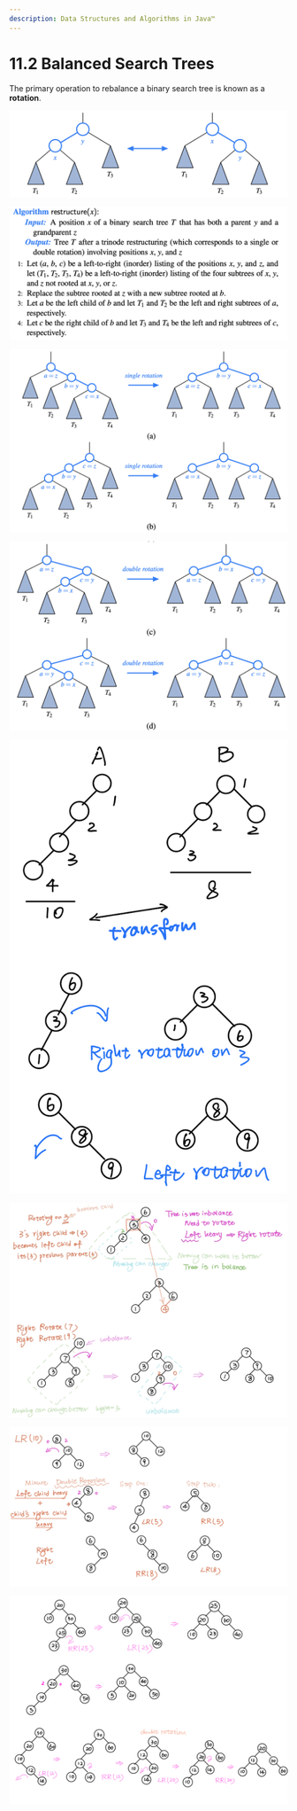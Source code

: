 ```yaml
---
description: Data Structures and Algorithms in Java™
---
```


# 11.2 Balanced Search Trees

The primary operation to rebalance a binary search tree is known as a **rotation**.

![A rotation operation in a binary search tree.](.gitbook/assets/jie-ping-20210715-xia-wu-3.25.13.png)

![](.gitbook/assets/jie-ping-20210715-xia-wu-3.28.40.png)

![](.gitbook/assets/jie-ping-20210715-xia-wu-3.29.29.png)

![](.gitbook/assets/jie-ping-20210715-xia-wu-3.29.57.png)

![](.gitbook/assets/jie-ping-20210715-xia-wu-3.47.51.png)

![](.gitbook/assets/img_1693-2.jpg)

![](.gitbook/assets/img_1693-3.jpg)

![](.gitbook/assets/img_1694.jpg)







